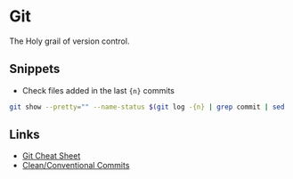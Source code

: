 # Git
The Holy grail of version control.

## Snippets
- Check files added in the last `{n}` commits
```bash
git show --pretty="" --name-status $(git log -{n} | grep commit | sed 's/commit//') | grep '^A'
```

## Links
* [Git Cheat Sheet](https://www.freecodecamp.org/news/git-cheat-sheet/amp/)
* [Clean/Conventional Commits](https://www.conventionalcommits.org/en/)